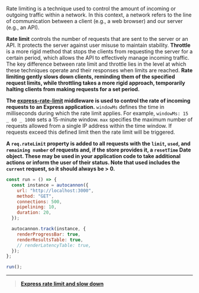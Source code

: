 Rate limiting is a technique used to control the amount of incoming or outgoing traffic within a network. In this context, a network refers to the line of communication between a client (e.g., a web browser) and our server (e.g., an API).

**Rate limit** controls the number of requests that are sent to the server or an API. It protects the server against user misuse to maintain stability. **Throttle** is a more rigid method that stops the clients from requesting the server for a certain period, which allows the API to effectively manage incoming traffic. The key difference between rate limit and throttle lies in the level at which these techniques operate and their responses when limits are reached. **Rate limiting gently slows down clients, reminding them of the specified request limits, while throttling takes a more rigid approach, temporarily halting clients from making requests for a set period.**

**The [express-rate-limit](https://express-rate-limit.mintlify.app/overview) middleware is used to control the rate of incoming requests to an Express application.** `windowMs` defines the time in milliseconds during which the rate limit applies. For example, `windowMs: 15 _ 60 _ 1000` sets a 15-minute window. `max` specifies the maximum number of requests allowed from a single IP address within the time window. If requests exceed this defined limit then the rate limit will be triggered.

**A `req.rateLimit` property is added to all requests with the `limit`, `used`, and `remaining number` of requests and, if the store provides it, a `resetTime` Date object. These may be used in your application code to take additional actions or inform the user of their status. Note that used includes the `current` request, so it should always be > 0.**

```js
const run = () => {
  const instance = autocannon({
    url: "http://localhost:3000",
    method: "GET",
    connections: 500,
    pipelining: 10,
    duration: 20,
  });

  autocannon.track(instance, {
    renderProgressBar: true,
    renderResultsTable: true,
    // renderLatencyTable: true,
  });
};

run();
```

---

> [**Express rate limit and slow down**](https://developer.mozilla.org/en-US/blog/securing-apis-express-rate-limit-and-slow-down/)

